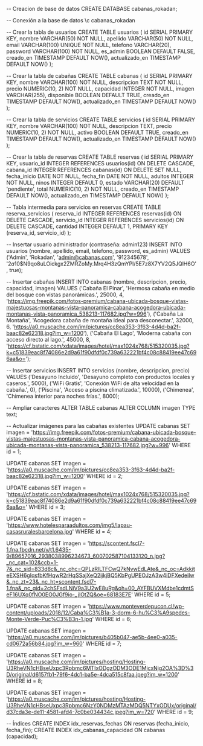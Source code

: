 -- Creacion de base de datos
CREATE DATABASE cabanas_rokadan;

-- Conexión a la base de datos
\c cabanas_rokadan

-- Crear la tabla de usuarios
CREATE TABLE usuarios (
  id SERIAL PRIMARY KEY,
  nombre VARCHAR(50) NOT NULL,
  apellido VARCHAR(50) NOT NULL,
  email VARCHAR(100) UNIQUE NOT NULL,
  telefono VARCHAR(20),
  password VARCHAR(100) NOT NULL,
  es_admin BOOLEAN DEFAULT FALSE,
  creado_en TIMESTAMP DEFAULT NOW(),
  actualizado_en TIMESTAMP DEFAULT NOW()
);

-- Crear la tabla de cabañas
CREATE TABLE cabanas (
  id SERIAL PRIMARY KEY,
  nombre VARCHAR(100) NOT NULL,
  descripcion TEXT NOT NULL,
  precio NUMERIC(10, 2) NOT NULL,
  capacidad INTEGER NOT NULL,
  imagen VARCHAR(255),
  disponible BOOLEAN DEFAULT TRUE,
  creado_en TIMESTAMP DEFAULT NOW(),
  actualizado_en TIMESTAMP DEFAULT NOW()
);

-- Crear la tabla de servicios
CREATE TABLE servicios (
  id SERIAL PRIMARY KEY,
  nombre VARCHAR(100) NOT NULL,
  descripcion TEXT,
  precio NUMERIC(10, 2) NOT NULL,
  activo BOOLEAN DEFAULT TRUE,
  creado_en TIMESTAMP DEFAULT NOW(),
  actualizado_en TIMESTAMP DEFAULT NOW()
);

-- Crear la tabla de reservas
CREATE TABLE reservas (
  id SERIAL PRIMARY KEY,
  usuario_id INTEGER REFERENCES usuarios(id) ON DELETE CASCADE,
  cabana_id INTEGER REFERENCES cabanas(id) ON DELETE SET NULL,
  fecha_inicio DATE NOT NULL,
  fecha_fin DATE NOT NULL,
  adultos INTEGER NOT NULL,
  ninos INTEGER DEFAULT 0,
  estado VARCHAR(20) DEFAULT 'pendiente',
  total NUMERIC(10, 2) NOT NULL,
  creado_en TIMESTAMP DEFAULT NOW(),
  actualizado_en TIMESTAMP DEFAULT NOW()
);

-- Tabla intermedia para servicios en reservas
CREATE TABLE reserva_servicios (
  reserva_id INTEGER REFERENCES reservas(id) ON DELETE CASCADE,
  servicio_id INTEGER REFERENCES servicios(id) ON DELETE CASCADE,
  cantidad INTEGER DEFAULT 1,
  PRIMARY KEY (reserva_id, servicio_id)
);

-- Insertar usuario administrador (contraseña: admin123)
INSERT INTO usuarios (nombre, apellido, email, telefono, password, es_admin)
VALUES ('Admin', 'Rokadan', 'admin@cabanas.com', '912345678', '$2a$10$N9qo8uLOickgx2ZMRZoMy.Mrq4H3zQmYPl/5E7z8X7YV2Q5JQlH6O', true);

-- Insertar cabañas
INSERT INTO cabanas (nombre, descripcion, precio, capacidad, imagen)
VALUES 
  ('Cabaña El Pinar', 'Hermosa cabaña en medio del bosque con vistas panorámicas.', 25000, 4, 'https://img.freepik.com/fotos-premium/cabana-ubicada-bosque-vistas-majestuosas-montanas-vista-panoramica-cabana-acogedora-ubicada-montanas-vista-panoramica_538213-117682.jpg?w=996'),
  ('Cabaña La Montaña', 'Acogedora cabaña de montaña ideal para desconectar.', 32000, 6, 'https://a0.muscache.com/im/pictures/cc8ea353-3f63-4d4d-ba2f-baac82e62318.jpg?im_w=1200'),
  ('Cabaña El Lago', 'Moderna cabaña con acceso directo al lago.', 45000, 8, 'https://cf.bstatic.com/xdata/images/hotel/max1024x768/515320035.jpg?k=c51839eac8f74086e2d9a61f90dfdf0c739a632221bf4c08c88419ee47c696aa&o=');

-- Insertar servicios
INSERT INTO servicios (nombre, descripcion, precio)
VALUES 
  ('Desayuno Incluido', 'Desayuno completo con productos locales y caseros.', 5000),
  ('WiFi Gratis', 'Conexión WiFi de alta velocidad en la cabaña.', 0),
  ('Piscina', 'Acceso a piscina climatizada.', 10000),
  ('Chimenea', 'Chimenea interior para noches frías.', 8000);

-- Ampliar caracteres
ALTER TABLE cabanas ALTER COLUMN imagen TYPE text;

  -- Actualizar imágenes para las cabañas existentes
UPDATE cabanas SET 
  imagen = 'https://img.freepik.com/fotos-premium/cabana-ubicada-bosque-vistas-majestuosas-montanas-vista-panoramica-cabana-acogedora-ubicada-montanas-vista-panoramica_538213-117682.jpg?w=996'
WHERE id = 1;

UPDATE cabanas SET 
  imagen = 'https://a0.muscache.com/im/pictures/cc8ea353-3f63-4d4d-ba2f-baac82e62318.jpg?im_w=1200'
WHERE id = 2;

UPDATE cabanas SET 
  imagen = 'https://cf.bstatic.com/xdata/images/hotel/max1024x768/515320035.jpg?k=c51839eac8f74086e2d9a61f90dfdf0c739a632221bf4c08c88419ee47c696aa&o='
WHERE id = 3;

UPDATE cabanas SET 
  imagen = 'https://www.hotelesparaadultos.com/img5/lapau-casasruralesbarcelona.jpg'
WHERE id = 4;

UPDATE cabanas SET 
  imagen = 'https://scontent.fscl7-1.fna.fbcdn.net/v/t1.6435-9/89657016_2938038996234673_600702587104133120_n.jpg?_nc_cat=102&ccb=1-7&_nc_sid=833d8c&_nc_ohc=QPLzRlLTFCwQ7kNvwEdLAte&_nc_oc=AdkkiteEXSH6gIqsfbKfHqwR2rHqSSajXeQ2ijkjBQ5KbPgUPEOJzA3w4iDFXedeiIw&_nc_zt=23&_nc_ht=scontent.fscl7-1.fna&_nc_gid=2chSFsdLNiV9a3U2wE8uRg&oh=00_AYFBUVXMdbe1cdmtSeF16UXq0fNO0EO0JGf9io-_jIOtZQ&oe=68183E7E'
WHERE id = 5;

UPDATE cabanas SET 
  imagen = 'https://www.monteverdepucon.cl/wp-content/uploads/2018/12/Caba%C3%B1a-3-dorm-6-hu%C3%A9spedes-Monte-Verde-Puc%C3%B3n-1.jpg'
WHERE id = 6;

UPDATE cabanas SET 
  imagen = 'https://a0.muscache.com/im/pictures/b405b047-ae5b-4ee0-a035-cd0672a56b84.jpg?im_w=960'
WHERE id = 7;

UPDATE cabanas SET 
  imagen = 'https://a0.muscache.com/im/pictures/hosting/Hosting-U3RheVN1cHBseUxpc3Rpbmc6MTIxODgzODM3ODE1MjcxNjg2OA%3D%3D/original/d6157fb1-79f6-4dc1-ba5e-4dca515c8faa.jpeg?im_w=1200'
WHERE id = 8;

UPDATE cabanas SET 
  imagen = 'https://a0.muscache.com/im/pictures/hosting/Hosting-U3RheVN1cHBseUxpc3Rpbmc6NzY0NDMzMTAzMDQ5NTYxODUx/original/d37cda3e-de11-4581-afd4-7c0be034434c.jpeg?im_w=720'
WHERE id = 9;

-- Índices
CREATE INDEX idx_reservas_fechas ON reservas (fecha_inicio, fecha_fin);
CREATE INDEX idx_cabanas_capacidad ON cabanas (capacidad);